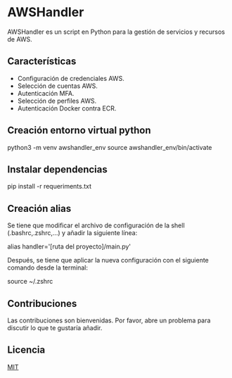 # AWSHandler

AWSHandler es un script en Python para la gestión de servicios y recursos de AWS.

## Características

- Configuración de credenciales AWS.
- Selección de cuentas AWS.
- Autenticación MFA.
- Selección de perfiles AWS.
- Autenticación Docker contra ECR.

## Creación entorno virtual python

python3 -m venv awshandler_env
source awshandler_env/bin/activate

## Instalar dependencias

pip install -r requeriments.txt

## Creación alias

Se tiene que modificar el archivo de configuración de la shell (.bashrc,.zshrc,...) y añadir la siguiente línea:

alias handler='[ruta del proyecto]/main.py'

Después, se tiene que aplicar la nueva configuración con el siguiente comando desde la terminal:

source  ~/.zshrc

## Contribuciones

Las contribuciones son bienvenidas. Por favor, abre un problema para discutir lo que te gustaría añadir.

## Licencia

[MIT](https://choosealicense.com/licenses/mit/)
